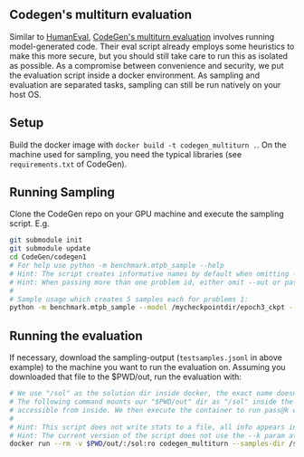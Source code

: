 ## Codegen's multiturn evaluation
Similar to [HumanEval](https://github.com/openai/human-eval), [CodeGen's multiturn evaluation](https://github.com/salesforce/CodeGen/tree/fe6a3f14e44d2f16e6be2327fe10532f93adb8e3/codegen1/benchmark) involves running model-generated code. Their eval script already employs some heuristics to make this more secure, but you should still take care to run this as isolated as possible. As a compromise between convenience and security, we put the evaluation script inside a docker environment. As sampling and evaluation are separated tasks, sampling can still be run natively on your host OS.

## Setup
Build the docker image with `docker build -t codegen_multiturn .`. On the machine used for sampling, you need the typical libraries (see `requirements.txt` of CodeGen).

## Running Sampling
Clone the CodeGen repo on your GPU machine and execute the sampling script. E.g.
```bash
git submodule init
git submodule update
cd CodeGen/codegen1
# For help use python -m benchmark.mtpb_sample --help
# Hint: The script creates informative names by default when omitting --out, we just set a short name here for brevity.
# Hint: When passing more than one problem id, either omit --out or pass a format string (see mtpb_sample.py). The script will attempt to write each problem output to a separate file, if your file name misses placeholders it may skip all problems except the first one.
#
# Sample usage which creates 5 samples each for problems 1:
python -m benchmark.mtpb_sample --model /mycheckpointdir/epoch3_ckpt --device "cuda:0" --out samples_epoch3/testsamples.jsonl --n 5 --fp16 True --problem-path benchmark/mtpb.jsonl --problem-ids 1
```

## Running the evaluation
If necessary, download the sampling-output (`testsamples.jsonl` in above example) to the machine you want to run the evaluation on. Assuming you downloaded that file to the $PWD/out, run the evaluation with:
```bash
# We use "/sol" as the solution dir inside docker, the exact name doesn't matter
# The following command mounts our "$PWD/out" dir as "/sol" inside the container to make the contained "testsamples.jsonl"
# accessible from inside. We then execute the container to run pass@k with k=100.
#
# Hint: This script does not write stats to a file, all info appears in stdout.
# Hint: The current version of the script does not use the --k param at all, but it contains a function definition to estimate pass@k.
docker run --rm -v $PWD/out/:/sol:ro codegen_multiturn --samples-dir /sol --k 100
```
